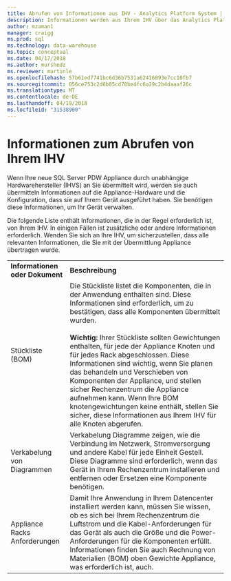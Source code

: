 ```yaml
---
title: Abrufen von Informationen aus IHV - Analytics Platform System | Microsoft Docs
description: Informationen werden aus Ihrem IHV über das Analytics Platform System-Gerät zu erhalten.
author: mzaman1
manager: craigg
ms.prod: sql
ms.technology: data-warehouse
ms.topic: conceptual
ms.date: 04/17/2018
ms.author: murshedz
ms.reviewer: martinle
ms.openlocfilehash: 57b61ed7741bc6d36b7531a62416893e7cc10fb7
ms.sourcegitcommit: 056ce753c2d6b85cd78be4fc6a29c2b4daaaf26c
ms.translationtype: MT
ms.contentlocale: de-DE
ms.lasthandoff: 04/19/2018
ms.locfileid: "31538900"
---
```

# <a name="information-to-obtain-from-your-ihv"></a>Informationen zum Abrufen von Ihrem IHV
Wenn Ihre neue SQL Server PDW Appliance durch unabhängige Hardwarehersteller (IHVS) an Sie übermittelt wird, werden sie auch übermitteln Informationen auf die Appliance-Hardware und die Konfiguration, dass sie auf Ihrem Gerät ausgeführt haben. Sie benötigen diese Informationen, um Ihr Gerät verwalten.  
  
Die folgende Liste enthält Informationen, die in der Regel erforderlich ist, von Ihrem IHV. In einigen Fällen ist zusätzliche oder andere Informationen erforderlich. Wenden Sie sich an Ihre IHV, um sicherzustellen, dass alle relevanten Informationen, die Sie mit der Übermittlung Appliance übertragen wurde.  
  
|||  
|-|-|  
|**Informationen oder Dokument**|**Beschreibung**|  
|Stückliste (BOM)|Die Stückliste listet die Komponenten, die in der Anwendung enthalten sind. Diese Informationen sind erforderlich, um zu bestätigen, dass alle Komponenten übermittelt wurden.<br /><br />**Wichtig:** Ihrer Stückliste sollten Gewichtungen enthalten, für jede der Appliance Knoten und für jedes Rack abgeschlossen. Diese Informationen sind wichtig, wenn Sie planen das behandeln und Verschieben von Komponenten der Appliance, und stellen sicher Rechenzentrum die Appliance aufnehmen kann. Wenn Ihre BOM knotengewichtungen keine enthält, stellen Sie sicher, diese Informationen aus Ihrem IHV für alle Knoten abgerufen.|  
|Verkabelung von Diagrammen|Verkabelung Diagramme zeigen, wie die Verbindung im Netzwerk, Stromversorgung und andere Kabel für jede Einheit Gestell. Diese Diagramme sind erforderlich, wenn das Gerät in Ihrem Rechenzentrum installieren und entfernen oder Ersetzen eine Komponente benötigen.|  
|Appliance Racks Anforderungen|Damit Ihre Anwendung in Ihrem Datencenter installiert werden kann, müssen Sie wissen, ob es sich bei Ihrem Rechenzentrum die Luftstrom und die Kabel-Anforderungen für das Gerät als auch die Größe und die Power-Anforderungen für die Komponenten erfüllt. Informationen finden Sie auch Rechnung von Materialien (BOM) oben Gewichte Appliance, was erforderlich ist, auch.|  
  
